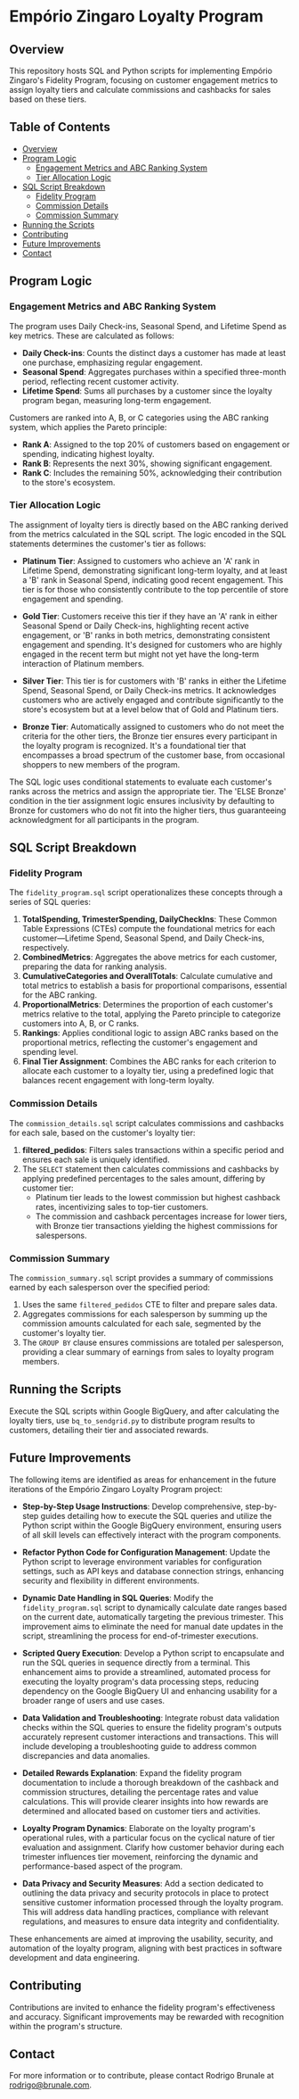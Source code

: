 # Empório Zingaro Loyalty Program

## Overview
This repository hosts SQL and Python scripts for implementing Empório Zingaro's Fidelity Program, focusing on customer engagement metrics to assign loyalty tiers and calculate commissions and cashbacks for sales based on these tiers.

## Table of Contents
- [Overview](#overview)
- [Program Logic](#program-logic)
  - [Engagement Metrics and ABC Ranking System](#engagement-metrics-and-abc-ranking-system)
  - [Tier Allocation Logic](#tier-allocation-logic)
- [SQL Script Breakdown](#sql-script-breakdown)
  - [Fidelity Program](#fidelity-program)
  - [Commission Details](#commission-details)
  - [Commission Summary](#commission-summary)
- [Running the Scripts](#running-the-scripts)
- [Contributing](#contributing)
- [Future Improvements](#future-improvements)
- [Contact](#contact)

## Program Logic

### Engagement Metrics and ABC Ranking System
The program uses Daily Check-ins, Seasonal Spend, and Lifetime Spend as key metrics. These are calculated as follows:

- **Daily Check-ins**: Counts the distinct days a customer has made at least one purchase, emphasizing regular engagement.
- **Seasonal Spend**: Aggregates purchases within a specified three-month period, reflecting recent customer activity.
- **Lifetime Spend**: Sums all purchases by a customer since the loyalty program began, measuring long-term engagement.

Customers are ranked into A, B, or C categories using the ABC ranking system, which applies the Pareto principle:
- **Rank A**: Assigned to the top 20% of customers based on engagement or spending, indicating highest loyalty.
- **Rank B**: Represents the next 30%, showing significant engagement.
- **Rank C**: Includes the remaining 50%, acknowledging their contribution to the store's ecosystem.

### Tier Allocation Logic
The assignment of loyalty tiers is directly based on the ABC ranking derived from the metrics calculated in the SQL script. The logic encoded in the SQL statements determines the customer's tier as follows:

- **Platinum Tier**: Assigned to customers who achieve an 'A' rank in Lifetime Spend, demonstrating significant long-term loyalty, and at least a 'B' rank in Seasonal Spend, indicating good recent engagement. This tier is for those who consistently contribute to the top percentile of store engagement and spending.
 
- **Gold Tier**: Customers receive this tier if they have an 'A' rank in either Seasonal Spend or Daily Check-ins, highlighting recent active engagement, or 'B' ranks in both metrics, demonstrating consistent engagement and spending. It's designed for customers who are highly engaged in the recent term but might not yet have the long-term interaction of Platinum members.
 
- **Silver Tier**: This tier is for customers with 'B' ranks in either the Lifetime Spend, Seasonal Spend, or Daily Check-ins metrics. It acknowledges customers who are actively engaged and contribute significantly to the store's ecosystem but at a level below that of Gold and Platinum tiers.

- **Bronze Tier**: Automatically assigned to customers who do not meet the criteria for the other tiers, the Bronze tier ensures every participant in the loyalty program is recognized. It's a foundational tier that encompasses a broad spectrum of the customer base, from occasional shoppers to new members of the program.

The SQL logic uses conditional statements to evaluate each customer's ranks across the metrics and assign the appropriate tier. The 'ELSE Bronze' condition in the tier assignment logic ensures inclusivity by defaulting to Bronze for customers who do not fit into the higher tiers, thus guaranteeing acknowledgment for all participants in the program.

## SQL Script Breakdown

### Fidelity Program
The `fidelity_program.sql` script operationalizes these concepts through a series of SQL queries:
1. **TotalSpending, TrimesterSpending, DailyCheckIns**: These Common Table Expressions (CTEs) compute the foundational metrics for each customer—Lifetime Spend, Seasonal Spend, and Daily Check-ins, respectively.
2. **CombinedMetrics**: Aggregates the above metrics for each customer, preparing the data for ranking analysis.
3. **CumulativeCategories and OverallTotals**: Calculate cumulative and total metrics to establish a basis for proportional comparisons, essential for the ABC ranking.
4. **ProportionalMetrics**: Determines the proportion of each customer's metrics relative to the total, applying the Pareto principle to categorize customers into A, B, or C ranks.
5. **Rankings**: Applies conditional logic to assign ABC ranks based on the proportional metrics, reflecting the customer's engagement and spending level.
6. **Final Tier Assignment**: Combines the ABC ranks for each criterion to allocate each customer to a loyalty tier, using a predefined logic that balances recent engagement with long-term loyalty.

### Commission Details
The `commission_details.sql` script calculates commissions and cashbacks for each sale, based on the customer's loyalty tier:

1. **filtered_pedidos**: Filters sales transactions within a specific period and ensures each sale is uniquely identified.
2. The `SELECT` statement then calculates commissions and cashbacks by applying predefined percentages to the sales amount, differing by customer tier:
   - Platinum tier leads to the lowest commission but highest cashback rates, incentivizing sales to top-tier customers.
   - The commission and cashback percentages increase for lower tiers, with Bronze tier transactions yielding the highest commissions for salespersons.

### Commission Summary
The `commission_summary.sql` script provides a summary of commissions earned by each salesperson over the specified period:

1. Uses the same `filtered_pedidos` CTE to filter and prepare sales data.
2. Aggregates commissions for each salesperson by summing up the commission amounts calculated for each sale, segmented by the customer's loyalty tier.
3. The `GROUP BY` clause ensures commissions are totaled per salesperson, providing a clear summary of earnings from sales to loyalty program members.

## Running the Scripts
Execute the SQL scripts within Google BigQuery, and after calculating the loyalty tiers, use `bq_to_sendgrid.py` to distribute program results to customers, detailing their tier and associated rewards.

## Future Improvements

The following items are identified as areas for enhancement in the future iterations of the Empório Zingaro Loyalty Program project:

- **Step-by-Step Usage Instructions**: Develop comprehensive, step-by-step guides detailing how to execute the SQL queries and utilize the Python script within the Google BigQuery environment, ensuring users of all skill levels can effectively interact with the program components.

- **Refactor Python Code for Configuration Management**: Update the Python script to leverage environment variables for configuration settings, such as API keys and database connection strings, enhancing security and flexibility in different environments.

- **Dynamic Date Handling in SQL Queries**: Modify the `fidelity_program.sql` script to dynamically calculate date ranges based on the current date, automatically targeting the previous trimester. This improvement aims to eliminate the need for manual date updates in the script, streamlining the process for end-of-trimester executions.

- **Scripted Query Execution**: Develop a Python script to encapsulate and run the SQL queries in sequence directly from a terminal. This enhancement aims to provide a streamlined, automated process for executing the loyalty program's data processing steps, reducing dependency on the Google BigQuery UI and enhancing usability for a broader range of users and use cases.

- **Data Validation and Troubleshooting**: Integrate robust data validation checks within the SQL queries to ensure the fidelity program's outputs accurately represent customer interactions and transactions. This will include developing a troubleshooting guide to address common discrepancies and data anomalies.

- **Detailed Rewards Explanation**: Expand the fidelity program documentation to include a thorough breakdown of the cashback and commission structures, detailing the percentage rates and value calculations. This will provide clearer insights into how rewards are determined and allocated based on customer tiers and activities.

- **Loyalty Program Dynamics**: Elaborate on the loyalty program's operational rules, with a particular focus on the cyclical nature of tier evaluation and assignment. Clarify how customer behavior during each trimester influences tier movement, reinforcing the dynamic and performance-based aspect of the program.

- **Data Privacy and Security Measures**: Add a section dedicated to outlining the data privacy and security protocols in place to protect sensitive customer information processed through the loyalty program. This will address data handling practices, compliance with relevant regulations, and measures to ensure data integrity and confidentiality.

These enhancements are aimed at improving the usability, security, and automation of the loyalty program, aligning with best practices in software development and data engineering.

## Contributing
Contributions are invited to enhance the fidelity program's effectiveness and accuracy. Significant improvements may be rewarded with recognition within the program's structure.

## Contact
For more information or to contribute, please contact Rodrigo Brunale at [rodrigo@brunale.com](mailto:rodrigo@brunale.com).

